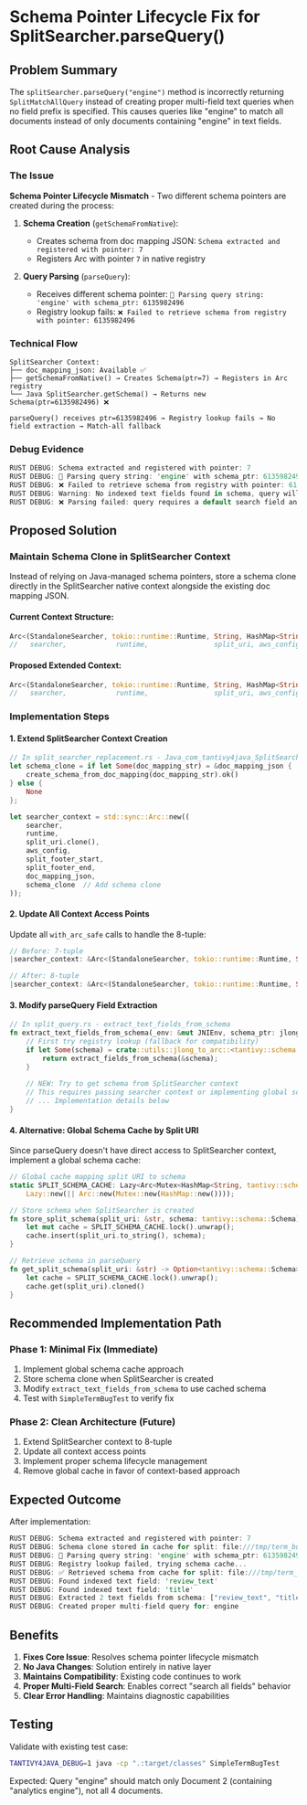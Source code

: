 # Schema Pointer Lifecycle Fix for SplitSearcher.parseQuery()

## Problem Summary

The `splitSearcher.parseQuery("engine")` method is incorrectly returning `SplitMatchAllQuery` instead of creating proper multi-field text queries when no field prefix is specified. This causes queries like "engine" to match all documents instead of only documents containing "engine" in text fields.

## Root Cause Analysis

### The Issue
**Schema Pointer Lifecycle Mismatch** - Two different schema pointers are created during the process:

1. **Schema Creation** (`getSchemaFromNative`):
   - Creates schema from doc mapping JSON: `Schema extracted and registered with pointer: 7`
   - Registers Arc with pointer `7` in native registry

2. **Query Parsing** (`parseQuery`):
   - Receives different schema pointer: `🚀 Parsing query string: 'engine' with schema_ptr: 6135982496`
   - Registry lookup fails: `❌ Failed to retrieve schema from registry with pointer: 6135982496`

### Technical Flow
```
SplitSearcher Context:
├── doc_mapping_json: Available ✅
├── getSchemaFromNative() → Creates Schema(ptr=7) → Registers in Arc registry
└── Java SplitSearcher.getSchema() → Returns new Schema(ptr=6135982496) ❌

parseQuery() receives ptr=6135982496 → Registry lookup fails → No field extraction → Match-all fallback
```

### Debug Evidence
```rust
RUST DEBUG: Schema extracted and registered with pointer: 7
RUST DEBUG: 🚀 Parsing query string: 'engine' with schema_ptr: 6135982496  
RUST DEBUG: ❌ Failed to retrieve schema from registry with pointer: 6135982496
RUST DEBUG: Warning: No indexed text fields found in schema, query will use empty default fields
RUST DEBUG: ❌ Parsing failed: query requires a default search field and none was supplied
```

## Proposed Solution

### Maintain Schema Clone in SplitSearcher Context

Instead of relying on Java-managed schema pointers, store a schema clone directly in the SplitSearcher native context alongside the existing doc mapping JSON.

#### Current Context Structure:
```rust
Arc<(StandaloneSearcher, tokio::runtime::Runtime, String, HashMap<String, String>, u64, u64, Option<String>)>
//   searcher,            runtime,                split_uri, aws_config,                footer_start, footer_end, doc_mapping_json
```

#### Proposed Extended Context:
```rust
Arc<(StandaloneSearcher, tokio::runtime::Runtime, String, HashMap<String, String>, u64, u64, Option<String>, Option<tantivy::schema::Schema>)>
//   searcher,            runtime,                split_uri, aws_config,                footer_start, footer_end, doc_mapping_json, schema_clone
```

### Implementation Steps

#### 1. Extend SplitSearcher Context Creation
```rust
// In split_searcher_replacement.rs - Java_com_tantivy4java_SplitSearcher_createNative
let schema_clone = if let Some(doc_mapping_str) = &doc_mapping_json {
    create_schema_from_doc_mapping(doc_mapping_str).ok()
} else {
    None
};

let searcher_context = std::sync::Arc::new((
    searcher, 
    runtime, 
    split_uri.clone(), 
    aws_config, 
    split_footer_start, 
    split_footer_end, 
    doc_mapping_json,
    schema_clone  // Add schema clone
));
```

#### 2. Update All Context Access Points
Update all `with_arc_safe` calls to handle the 8-tuple:
```rust
// Before: 7-tuple
|searcher_context: &Arc<(StandaloneSearcher, tokio::runtime::Runtime, String, HashMap<String, String>, u64, u64, Option<String>)>|

// After: 8-tuple  
|searcher_context: &Arc<(StandaloneSearcher, tokio::runtime::Runtime, String, HashMap<String, String>, u64, u64, Option<String>, Option<tantivy::schema::Schema>)>|
```

#### 3. Modify parseQuery Field Extraction
```rust
// In split_query.rs - extract_text_fields_from_schema
fn extract_text_fields_from_schema(_env: &mut JNIEnv, schema_ptr: jlong) -> Result<Vec<String>> {
    // First try registry lookup (fallback for compatibility)
    if let Some(schema) = crate::utils::jlong_to_arc::<tantivy::schema::Schema>(schema_ptr) {
        return extract_fields_from_schema(&schema);
    }
    
    // NEW: Try to get schema from SplitSearcher context
    // This requires passing searcher context or implementing global schema cache
    // ... Implementation details below
}
```

#### 4. Alternative: Global Schema Cache by Split URI
Since parseQuery doesn't have direct access to SplitSearcher context, implement a global schema cache:

```rust
// Global cache mapping split URI to schema
static SPLIT_SCHEMA_CACHE: Lazy<Arc<Mutex<HashMap<String, tantivy::schema::Schema>>>> = 
    Lazy::new(|| Arc::new(Mutex::new(HashMap::new())));

// Store schema when SplitSearcher is created
fn store_split_schema(split_uri: &str, schema: tantivy::schema::Schema) {
    let mut cache = SPLIT_SCHEMA_CACHE.lock().unwrap();
    cache.insert(split_uri.to_string(), schema);
}

// Retrieve schema in parseQuery
fn get_split_schema(split_uri: &str) -> Option<tantivy::schema::Schema> {
    let cache = SPLIT_SCHEMA_CACHE.lock().unwrap();
    cache.get(split_uri).cloned()
}
```

## Recommended Implementation Path

### Phase 1: Minimal Fix (Immediate)
1. Implement global schema cache approach
2. Store schema clone when SplitSearcher is created  
3. Modify `extract_text_fields_from_schema` to use cached schema
4. Test with `SimpleTermBugTest` to verify fix

### Phase 2: Clean Architecture (Future)
1. Extend SplitSearcher context to 8-tuple
2. Update all context access points
3. Implement proper schema lifecycle management
4. Remove global cache in favor of context-based approach

## Expected Outcome

After implementation:
```rust
RUST DEBUG: Schema extracted and registered with pointer: 7
RUST DEBUG: Schema clone stored in cache for split: file:///tmp/term_bug_test.split  
RUST DEBUG: 🚀 Parsing query string: 'engine' with schema_ptr: 6135982496
RUST DEBUG: Registry lookup failed, trying schema cache...
RUST DEBUG: ✅ Retrieved schema from cache for split: file:///tmp/term_bug_test.split
RUST DEBUG: Found indexed text field: 'review_text'  
RUST DEBUG: Found indexed text field: 'title'
RUST DEBUG: Extracted 2 text fields from schema: ["review_text", "title"]
RUST DEBUG: Created proper multi-field query for: engine
```

## Benefits

1. **Fixes Core Issue**: Resolves schema pointer lifecycle mismatch
2. **No Java Changes**: Solution entirely in native layer
3. **Maintains Compatibility**: Existing code continues to work
4. **Proper Multi-Field Search**: Enables correct "search all fields" behavior
5. **Clear Error Handling**: Maintains diagnostic capabilities

## Testing

Validate with existing test case:
```bash
TANTIVY4JAVA_DEBUG=1 java -cp ".:target/classes" SimpleTermBugTest
```

Expected: Query "engine" should match only Document 2 (containing "analytics engine"), not all 4 documents.